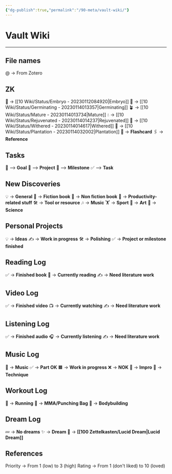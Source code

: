 ```yaml
---
{"dg-publish":true,"permalink":"/90-meta/vault-wiki/"}
---
```


# Vault Wiki
---
## File names
@ -> From Zotero

## ZK
🌱 -> [[10 Wiki/Status/Embryo - 20230112084920\|Embryo]]
🌰 -> [[10 Wiki/Status/Germinating - 20230114013357\|Germinating]]
🪴 -> [[10 Wiki/Status/Mature - 20230114013734\|Mature]]
💧 -> [[10 Wiki/Status/Rejuvenated - 20230114014237\|Rejuvenated]]
🍂 -> [[10 Wiki/Status/Withered - 20230114014617\|Withered]]
🌲 -> [[10 Wiki/Status/Plantation - 20230114032002\|Plantation]]
🎴 -> **Flashcard**
🖇️ -> **Reference**

## Tasks
🗻 --> **Goal**
🚧 --> **Project**
🎯 --> **Milestone**
✅ --> **Task**

## New Discoveries
💡 -> **General**
📕 -> **Fiction book**
📘 -> **Non fiction book**
🗿 -> **Productivity-related stuff**
🛠️ -> **Tool or resource**
🎶 -> **Music**
🏋️ -> **Sport**
🎨 -> **Art**
🔭 -> **Science**

## Personal Projects
💡 -> **Ideas**
✍️ -> **Work in progress**
🛠️ -> **Polishing**
✅ -> **Project or milestone finished**

## Reading Log
✅ -> **Finished book**
📖 -> **Currently reading**
✍️ -> **Need literature work**

## Video Log
✅ -> **Finished video**
📺 -> **Currently watching**
✍️ -> **Need literature work**

## Listening Log
✅ -> **Finished audio**
🎧 -> **Currently listening**
✍️ -> **Need literature work**

## Music Log
🎹 -> **Music**
✅ -> **Part OK**
🟧 -> **Work in progress**
❌ -> **NOK**
🎵 -> **Impro**
🎼 -> **Technique**

## Workout Log
🏃 -> **Running**
🥊 -> **MMA/Punching Bag**
💪 -> **Bodybuilding**

## Dream Log
💤 -> **No dreams**
✨ -> **Dream**
🗻 -> **[[100 Zettelkasten/Lucid Dream\|Lucid Dream]]**

## References
Priority -> From 1 (low) to 3 (high)
Rating -> From 1 (don't liked) to 10 (loved)